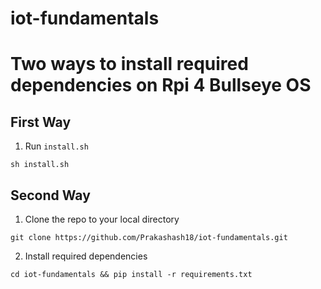 # iot-fundamentals

# Two ways to install required dependencies on Rpi 4 Bullseye OS

## First Way
1. Run `install.sh`

`sh install.sh`

## Second Way

1. Clone the repo to your local directory

`git clone https://github.com/Prakashash18/iot-fundamentals.git`

2. Install required dependencies 

`cd iot-fundamentals && pip install -r requirements.txt`
